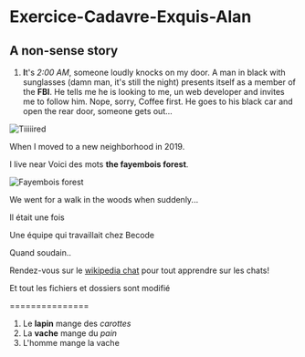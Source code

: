 # Exercice-Cadavre-Exquis-Alan

## A non-sense story

1. **I**t's *2:00 AM*, someone loudly knocks on my door. A man in black with sunglasses (damn man, it's still the night) presents itself as a member of the **FBI**. He tells me he is looking to me, un web developer and invites me to follow him. Nope, sorry, Coffee first. He goes to his black car and open the rear door, someone gets out...

![Tiiiiired](https://media1.tenor.com/images/764f56e24f35eb0c9bbcaf2eaad9cf77/tenor.gif?itemid=9561101)

When I moved to a new neighborhood in 2019.

I live near Voici des mots **the fayembois forest**.

![Fayembois forest](https://www.artmajeur.com/medias/standard/p/h/photopassion/artwork/2185689__MG_7765.jpg)

We went for a walk in the woods when suddenly...

Il était une fois

Une équipe qui travaillait chez Becode

Quand soudain..

Rendez-vous sur le [wikipedia chat](https://fr.wikipedia.org/wiki/Chat) pour tout apprendre sur les chats! 

Et tout les fichiers et dossiers sont modifié

===============
1. Le **lapin** mange des *carottes*
2. La __vache__ mange du _pain_
3. L'homme mange la vache
